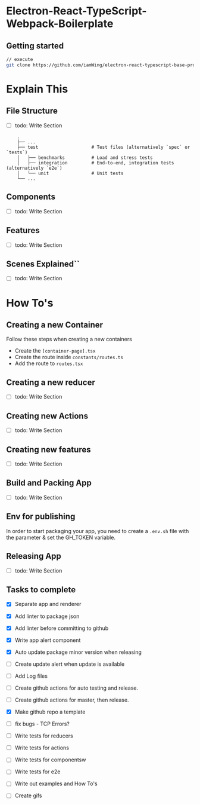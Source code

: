 # Electron-React-TypeScript-Webpack-Boilerplate

## Getting started
```sh
// execute
git clone https://github.com/iamWing/electron-react-typescript-base-proj.git
```


# Explain This
## File Structure
- [ ] todo: Write Section
```$xslt
    .
    ├── ...
    ├── test                    # Test files (alternatively `spec` or `tests`)
    │   ├── benchmarks          # Load and stress tests
    │   ├── integration         # End-to-end, integration tests (alternatively `e2e`)
    │   └── unit                # Unit tests
    └── ...
```


## Components
- [ ] todo: Write Section
## Features
- [ ] todo: Write Section
## Scenes Explained``
- [ ] todo: Write Section

# How To's

## Creating a new Container
Follow these steps when creating a new containers
- Create the `[container-page].tsx`
- Create the route inside `constants/routes.ts`
- Add the route to `routes.tsx`

## Creating a new reducer
- [ ] todo: Write Section

## Creating new Actions
- [ ] todo: Write Section

## Creating new features
- [ ] todo: Write Section

## Build and Packing App
- [ ] todo: Write Section

## Env for publishing
In order to start packaging your app, you need to create a `.env.sh` file with the parameter & set the GH_TOKEN variable.

## Releasing App
- [ ] todo: Write Section


## Tasks to complete
- [x] Separate app and renderer
- [x] Add linter to package json
- [x] Add linter before committing to github
- [x] Write app alert component
- [x] Auto update package minor version when releasing
- [ ] Create update alert when update is available
- [ ] Add Log files
- [ ] Create github actions for auto testing and release.
- [ ] Create github actions for master, then release.
- [x] Make github repo a template
- [ ] fix bugs - TCP Errors?
- [ ] Write tests for reducers
- [ ] Write tests for actions
- [ ] Write tests for componentsw
- [ ] Write tests for e2e
- [ ] Write out examples and How To's
- [ ] Create gifs

